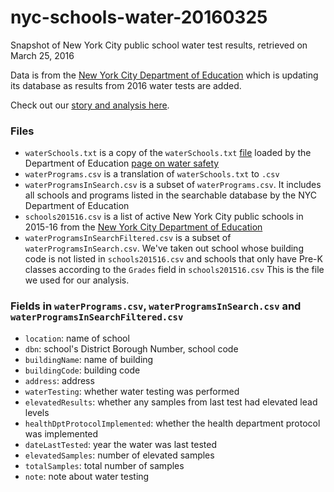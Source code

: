 # nyc-schools-water-20160325
Snapshot of New York City public school water test results, retrieved on March 25, 2016

Data is from the [New York City Department of Education](http://schools.nyc.gov/AboutUs/schools/watersafety) which is updating its database as results from 2016 water tests are added. 

Check out our [story and analysis here](http://www.wnyc.org/story/most-new-york-city-schools-have-not-tested-their-water-decade/). 

### Files
* `waterSchools.txt` is a copy of the `waterSchools.txt` [file](http://schools.nyc.gov/Documents/DIIT/waterschools/waterSchools.txt) loaded by the Department of Education [page on water safety](http://schools.nyc.gov/AboutUs/schools/watersafety)   
* `waterPrograms.csv` is a translation of `waterSchools.txt` to `.csv`
* `waterProgramsInSearch.csv` is a subset of `waterPrograms.csv`. It includes all schools and programs listed in the searchable database by the NYC Department of Education
* `schools201516.csv` is a list of active New York City public schools in 2015-16 from the [New York City Department of Education](http://schools.nyc.gov/Offices/EnterpriseOperations/DIIT/OOD/default.htm)
* `waterProgramsInSearchFiltered.csv` is a subset of `waterProgramsInSearch.csv`. We've taken out school whose building code is not listed in `schools201516.csv` and schools that only have Pre-K classes according to the `Grades` field in `schools201516.csv` This is the file we used for our analysis. 

### Fields in `waterPrograms.csv`, `waterProgramsInSearch.csv` and `waterProgramsInSearchFiltered.csv`
* `location`: name of school
* `dbn`: school's District Borough Number, school code
* `buildingName`: name of building
* `buildingCode`: building code
* `address`: address
* `waterTesting`: whether water testing was performed
* `elevatedResults`: whether any samples from last test had elevated lead levels
* `healthDptProtocolImplemented`: whether the health department protocol was implemented
* `dateLastTested`: year the water was last tested
* `elevatedSamples`: number of elevated samples
* `totalSamples`: total number of samples
* `note`: note about water testing

